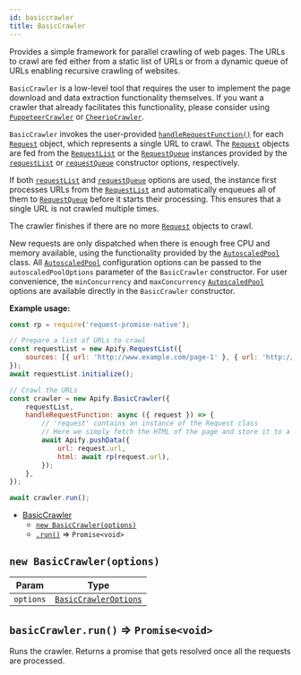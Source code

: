 ```yaml
---
id: basiccrawler
title: BasicCrawler
---
```


<a name="BasicCrawler"></a>

Provides a simple framework for parallel crawling of web pages. The URLs to crawl are fed either from a static list of URLs or from a dynamic queue of
URLs enabling recursive crawling of websites.

`BasicCrawler` is a low-level tool that requires the user to implement the page download and data extraction functionality themselves. If you want a
crawler that already facilitates this functionality, please consider using [`PuppeteerCrawler`](puppeteercrawler) or
[`CheerioCrawler`](cheeriocrawler).

`BasicCrawler` invokes the user-provided [`handleRequestFunction()`](#new_BasicCrawler_new) for each [`Request`](request) object, which represents a
single URL to crawl. The [`Request`](request) objects are fed from the [`RequestList`](requestlist) or the [`RequestQueue`](requestqueue) instances
provided by the [`requestList`](#new_BasicCrawler_new) or [`requestQueue`](#new_BasicCrawler_new) constructor options, respectively.

If both [`requestList`](#new_BasicCrawler_new) and [`requestQueue`](#new_BasicCrawler_new) options are used, the instance first processes URLs from
the [`RequestList`](requestlist) and automatically enqueues all of them to [`RequestQueue`](requestqueue) before it starts their processing. This
ensures that a single URL is not crawled multiple times.

The crawler finishes if there are no more [`Request`](request) objects to crawl.

New requests are only dispatched when there is enough free CPU and memory available, using the functionality provided by the
[`AutoscaledPool`](autoscaledpool) class. All [`AutoscaledPool`](autoscaledpool) configuration options can be passed to the `autoscaledPoolOptions`
parameter of the `BasicCrawler` constructor. For user convenience, the `minConcurrency` and `maxConcurrency` [`AutoscaledPool`](autoscaledpool)
options are available directly in the `BasicCrawler` constructor.

**Example usage:**

```javascript
const rp = require('request-promise-native');

// Prepare a list of URLs to crawl
const requestList = new Apify.RequestList({
    sources: [{ url: 'http://www.example.com/page-1' }, { url: 'http://www.example.com/page-2' }],
});
await requestList.initialize();

// Crawl the URLs
const crawler = new Apify.BasicCrawler({
    requestList,
    handleRequestFunction: async ({ request }) => {
        // 'request' contains an instance of the Request class
        // Here we simply fetch the HTML of the page and store it to a dataset
        await Apify.pushData({
            url: request.url,
            html: await rp(request.url),
        });
    },
});

await crawler.run();
```

-   [BasicCrawler](basiccrawler)
    -   [`new BasicCrawler(options)`](#new_BasicCrawler_new)
    -   [`.run()`](#BasicCrawler+run) ⇒ `Promise<void>`

<a name="new_BasicCrawler_new"></a>

## `new BasicCrawler(options)`

<table>
<thead>
<tr>
<th>Param</th><th>Type</th>
</tr>
</thead>
<tbody>
<tr>
<td><code>options</code></td><td><code><a href="../typedefs/basiccrawleroptions">BasicCrawlerOptions</a></code></td>
</tr>
<tr>
</tr></tbody>
</table>
<a name="BasicCrawler+run"></a>

## `basicCrawler.run()` ⇒ `Promise<void>`

Runs the crawler. Returns a promise that gets resolved once all the requests are processed.
